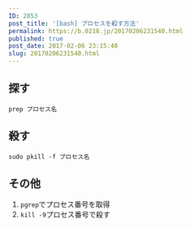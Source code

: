 ```yaml
---
ID: 2853
post_title: '[bash] プロセスを殺す方法'
permalink: https://b.0218.jp/20170206231540.html
published: true
post_date: 2017-02-06 23:15:40
slug: 20170206231540.html
---
```

<!--more-->

<h2>探す</h2>

<pre><code class="bash">prep プロセス名
</code></pre>

<h2>殺す</h2>

<pre><code class="bash">sudo pkill -f プロセス名
</code></pre>

<h2>その他</h2>

<ol>
<li><code>pgrep</code>でプロセス番号を取得</li>
<li><code>kill -9</code>プロセス番号で殺す</li>
</ol>